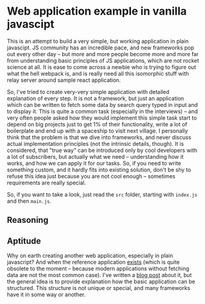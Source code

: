 # Web application example in vanilla javascipt

This is an attempt to build a very simple, but working application in plain javascipt. JS community has an incredible pace, and new frameworks pop out every other day – but more and more people become more and more far from understanding basic principles of JS applications, which are not rocket science at all. It is ease to come across a newbie who is trying to figure out what the hell webpack is, and is really need all this isomorphic stuff with relay server around sample react application.

So, I've tried to create very-very simple application with detailed explanation of every step. It is not a framework, but just an application which can be written to fetch some data by search query typed in input and to display it. This is quite a common task (especially in the interviews) – and very often people asked how they would implement this simple task start to depend on big projects just to get 1% of their functionality, write a lot of boilerplate and end up with a spaceship to visit next village. I personally think that the problem is that we dive into frameworks, and never discuss actual implementation principles (not the intrinsic details, though). It is considered, that "true way" can be introduced only by cool developers with a lot of subscribers, but actually what we need – understanding how it works, and how we can apply it for our tasks. So, if you need to write something custom, and it hardly fits into existing solution, don't be shy to refuse this idea just because you are not cool enough – sometimes requirements are really special.

So, if you want to take a look, just read the `src` folder, starting with `index.js` and then `main.js`.

## Reasoning
## Aptitude
Why on earth creating another web application, especially in plain javascript? And when the reference application [exists](https://github.com/tastejs/todomvc/tree/gh-pages/examples/vanillajs) (which is quite obsolete to the moment – because modern applications without fetching data are not the most common case). I've written a [blog post](https://bloomca-me.github.io/2016/10/15/writing-web-application-in-plain-js.html) about it, but the general idea is to provide explanation how the basic application can be structured. This structure is not unique or special, and many frameworks have it in some way or another.
